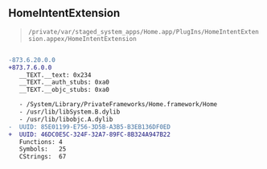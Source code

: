 ## HomeIntentExtension

> `/private/var/staged_system_apps/Home.app/PlugIns/HomeIntentExtension.appex/HomeIntentExtension`

```diff

-873.6.20.0.0
+873.7.6.0.0
   __TEXT.__text: 0x234
   __TEXT.__auth_stubs: 0xa0
   __TEXT.__objc_stubs: 0xa0

   - /System/Library/PrivateFrameworks/Home.framework/Home
   - /usr/lib/libSystem.B.dylib
   - /usr/lib/libobjc.A.dylib
-  UUID: 85E01199-E756-3D5B-A3B5-B3EB136DF0ED
+  UUID: 46DC0E5C-324F-32A7-89FC-8B324A947B22
   Functions: 4
   Symbols:   25
   CStrings:  67

```
